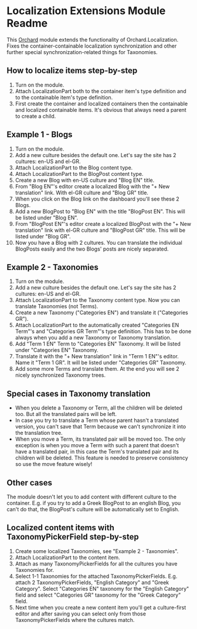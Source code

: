 # Localization Extensions Module Readme



This [Orchard](http://orchardproject.net/) module extends the functionality of Orchard.Localization. Fixes the container-containable localization synchronization and other further special synchronization-related things for Taxonomies.


## How to localize items step-by-step

1. Turn on the module.
2. Attach LocalizationPart both to the container item's type definition and to the containable item's type definition.
3. First create the container and localized containers then the containable and localized containable items. It's obvious that always need a parent to create a child.


## Example 1 - Blogs

1. Turn on the module.
2. Add a new culture besides the default one. Let's say the site has 2 cultures: en-US and el-GR.
3. Attach LocalizationPart to the Blog content type.
4. Attach LocalizationPart to the BlogPost content type.
5. Create a new Blog with en-US culture and "Blog EN" title.
6. From "Blog EN"'s editor create a localized Blog with the "+ New translation" link. With el-GR culture and "Blog GR" title.
7. When you click on the Blog link on the dashboard you'll see these 2 Blogs.
8. Add a new BlogPost to "Blog EN" with the title "BlogPost EN". This will be listed under "Blog EN".
9. From "BlogPost EN"'s editor create a localized BlogPost with the "+ New translation" link with el-GR culture and "BlogPost GR" title. This will be listed under "Blog GR".
10. Now you have a Blog with 2 cultures. You can translate the individual BlogPosts easily and the two Blogs' posts are nicely separated.


## Example 2 - Taxonomies

1. Turn on the module.
2. Add a new culture besides the default one. Let's say the site has 2 cultures: en-US and el-GR.
3. Attach LocalizationPart to the Taxonomy content type. Now you can translate Taxonomies (not Terms).
4. Create a new Taxonomy ("Categories EN") and translate it ("Categories GR").
5. Attach LocalizationPart to the automatically created "Categories EN Term"'s and "Categories GR Term"'s type definition. This has to be done always when you add a new Taxonomy or Taxonomy translation.
6. Add "Term 1 EN" Term to "Categories EN" Taxonomy. It will be listed under "Categories EN" Taxonomy.
7. Translate it with the "+ New translation" link in "Term 1 EN"'s editor. Name it "Term 1 GR". It will be listed under "Categories GR" Taxonomy.
8. Add some more Terms and translate them. At the end you will see 2 nicely synchronized Taxonomy trees.


## Special cases in Taxonomy translation

* When you delete a Taxonomy or Term, all the children will be deleted too. But all the translated pairs will be left.
* In case you try to translate a Term whose parent hasn't a translated version, you can't save that Term because we can't synchronize it into the translation tree.
* When you move a Term, its translated pair will be moved too. The only exception is when you move a Term with such a parent that doesn't have a translated pair, in this case the Term's translated pair and its children will be deleted. This feature is needed to preserve consistency so use the move feature wisely!


## Other cases

The module doesn't let you to add content with different culture to the container. E.g. if you try to add a Greek BlogPost to an english Blog, you can't do that, the BlogPost's culture will be automatically set to English.


## Localized content items with TaxonomyPickerField step-by-step

1. Create some localized Taxonomies, see "Example 2 - Taxonomies".
2. Attach LocalizationPart to the content item.
3. Attach as many TaxonomyPickerFields for all the cultures you have Taxonomies for.
4. Select 1-1 Taxonomies for the attached TaxonomyPickerFields. E.g. attach 2 TaxonomyPickerFields, "English Category" and "Greek Category". Select "Categories EN" taxonomy for the "English Category" field and select "Categories GR" taxonomy for the "Greek Category" field.
5. Next time when you create a new content item you'll get a culture-first editor and after saving you can select only from those TaxonomyPickerFields where the cultures match.